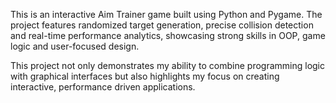 <p>This is an interactive Aim Trainer game built using Python and Pygame. The project features randomized target generation, precise collision detection and real-time performance analytics, showcasing strong skills in OOP, game logic and user-focused design.</p>
<p> This project not only demonstrates my ability to combine programming logic with graphical interfaces but also highlights my focus on creating interactive, performance driven applications.</p>